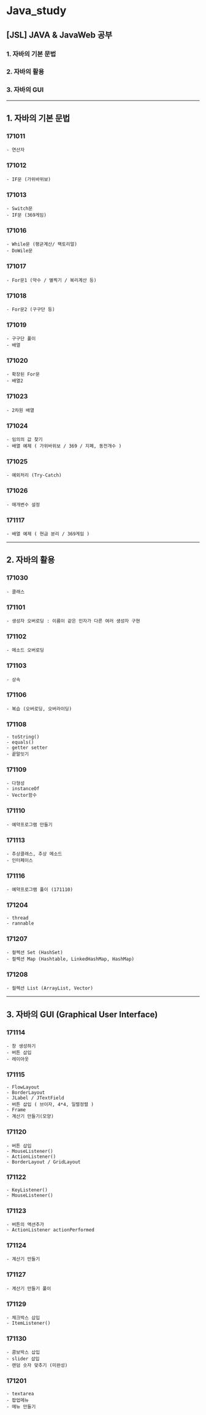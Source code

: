 # Java_study
## [JSL] JAVA &amp; JavaWeb 공부
### 1. 자바의 기본 문법
### 2. 자바의 활용
### 3. 자바의 GUI
-----------------------------------------------------

## 1. 자바의 기본 문법
### 171011
	- 연산자

### 171012
	- IF문 (가위바위보)

### 171013
	- Switch문
	- IF문 (369게임)

### 171016
	- While문 (평균계산/ 팩토리얼)
	- DoWile문 

### 171017
	- For문1 (약수 / 별찍기 / 복리계산 등)

### 171018
	- For문2 (구구단 등)

### 171019
	- 구구단 풀이
	- 배열

### 171020
	- 확장된 For문
	- 배열2

### 171023
	- 2차원 배열

### 171024
	- 임의의 값 찾기
	- 배열 예제 ( 가위바위보 / 369 / 지폐, 동전개수 )

### 171025
	- 예외처리 (Try-Catch)

### 171026
	- 매개변수 설정

### 171117
	- 배열 예제 ( 현금 분리 / 369게임 )
-----------------------------------------------------

## 2. 자바의 활용
### 171030
	- 클래스

### 171101
	- 생성자 오버로딩 : 이름이 같은 인자가 다른 여러 생성자 구현

### 171102
	- 메소드 오버로딩

### 171103
	- 상속 

### 171106
	- 복습 (오버로딩, 오버라이딩)

### 171108
	- toString()
	- equals()
	- getter setter
	- 끝말잇기

### 171109
	- 다형성
	- instanceOf
	- Vector함수

### 171110
	- 예약프로그램 만들기

### 171113
	- 추상클래스, 추상 메소드
	- 인터페이스

### 171116
	- 예약프로그램 풀이 (171110)

### 171204
	- thread
	- rannable

### 171207
	- 컬렉션 Set (HashSet)
	- 컬렉션 Map (Hashtable, LinkedHashMap, HashMap)

### 171208
	- 컬렉션 List (ArrayList, Vector)
-----------------------------------------------------

## 3. 자바의 GUI (Graphical User Interface)
### 171114
	- 창 생성하기
	- 버튼 삽입
	- 레이아웃

### 171115
	- FlowLayout
	- BorderLayout
	- JLabel / JTextField
	- 버튼 삽입 ( 브이자, 4*4, 일렬정렬 )
	- Frame
	- 계산기 만들기(모양)

### 171120
	- 버튼 삽입
	- MouseListener()
	- ActionListener()
	- BorderLayout / GridLayout

### 171122
	- KeyListener()
	- MouseListener()

### 171123
	- 버튼의 액션추가
	- ActionListener actionPerformed

### 171124
	- 계산기 만들기

### 171127
	- 계산기 만들기 풀이

### 171129
	- 체크박스 삽입
	- ItemListener()

### 171130
	- 콤보박스 삽입
	- slider 삽입
	- 랜덤 숫자 맞추기 (미완성)

### 171201
	- textarea
	- 팝업메뉴
	- 메뉴 만들기